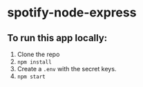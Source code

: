 # spotify-node-express

## To run this app locally:

1. Clone the repo
2. `npm install`
3. Create a `.env` with the secret keys.
4. `npm start`